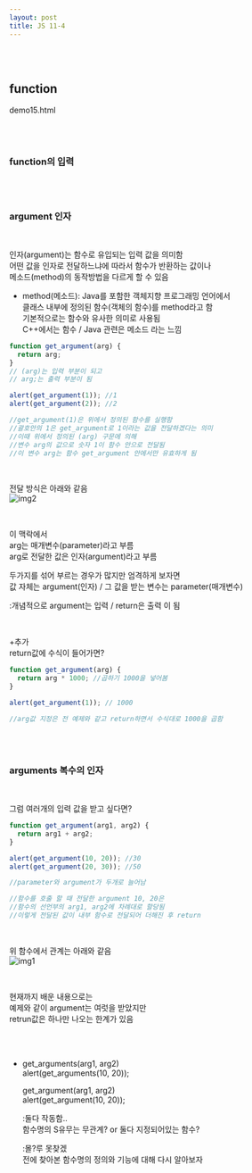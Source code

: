 ```yaml
---
layout: post
title: JS 11-4
---
```


<br><br>

## function

demo15.html

<br><br>

### function의 입력

<br><br>

### argument 인자

  <br>

인자(argument)는 함수로 유입되는 입력 값을 의미함<br>
어떤 값을 인자로 전달하느냐에 따라서 함수가 반환하는 값이나<br>
메소드(method)의 동작방법을 다르게 할 수 있음<br>

- method(메소드): Java를 포함한 객체지향 프로그래밍 언어에서<br>
  클래스 내부에 정의된 함수(객체의 함수)를 method라고 함<br>
  기본적으로는 함수와 유사한 의미로 사용됨<br>
  C++에서는 함수 / Java 관련은 메소드 라는 느낌<br>

```javascript
function get_argument(arg) {
  return arg;
}
// (arg)는 입력 부분이 되고
// arg;는 출력 부분이 됨

alert(get_argument(1)); //1
alert(get_argument(2)); //2

//get_argument(1)은 위에서 정의된 함수를 실행함
//괄호안의 1은 get_argument로 1이라는 값을 전달하겠다는 의미
//이때 위에서 정의된 (arg) 구문에 의해
//변수 arg의 값으로 숫자 1이 함수 안으로 전달됨
//이 변수 arg는 함수 get_argument 안에서만 유효하게 됨
```

<br>

전달 방식은 아래와 같음<br>
![img2](https://ifh.cc/g/vtnT7p.png)

<br>

이 맥락에서<br>
arg는 매개변수(parameter)라고 부름<br>
arg로 전달한 값은 인자(argument)라고 부름<br>

두가지를 섞어 부르는 경우가 많지만 엄격하게 보자면<br>
값 자체는 argument(인자) / 그 값을 받는 변수는 parameter(매개변수)<br>

:개념적으로 argument는 입력 / return은 출력 이 됨<br>

  <br>

+추가<br>
return값에 수식이 들어가면?

```javascript
function get_argument(arg) {
  return arg * 1000; //곱하기 1000을 넣어봄
}

alert(get_argument(1)); // 1000

//arg값 지정은 전 예제와 같고 return하면서 수식대로 1000을 곱함
```

<Br><br>

### arguments 복수의 인자

<br>

그럼 여러개의 입력 값을 받고 싶다면?

```javascript
function get_argument(arg1, arg2) {
  return arg1 + arg2;
}

alert(get_argument(10, 20)); //30
alert(get_argument(20, 30)); //50

//parameter와 argument가 두개로 늘어남

//함수를 호출 할 때 전달한 argument 10, 20은
//함수의 선언부의 arg1, arg2에 차례대로 할당됨
//이렇게 전달된 값이 내부 함수로 전달되어 더해진 후 return
```

<br>

위 함수에서 관계는 아래와 같음<br>
![img1](https://ifh.cc/g/RlvPzt.png)

<br>

현재까지 배운 내용으로는<br>
예제와 같이 argument는 여럿을 받았지만<br>
retrun값은 하나만 나오는 한계가 있음<br>

<br><br>

- get_arguments(arg1, arg2)<br>
  alert(get_arguments(10, 20));<br>

  get_argument(arg1, arg2)<br>
  alert(get_argument(10, 20));

  :둘다 작동함..<br>
  함수명의 S유무는 무관계? or 둘다 지정되어있는 함수?<br>

  :몰?루 못찾겠<br>
  전에 찾아본 함수명의 정의와 기능에 대해 다시 알아보자

<br><br>
